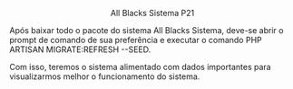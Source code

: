 <p align="center">
All Blacks Sistema P21
</p>

Após baixar todo o pacote do sistema All Blacks Sistema, deve-se abrir o prompt de comando de sua preferência e executar o comando PHP ARTISAN MIGRATE:REFRESH --SEED.

Com isso, teremos o sistema alimentado com dados importantes para visualizarmos melhor o funcionamento do sistema.
